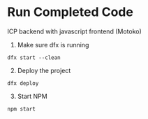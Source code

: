# Run Completed Code

ICP backend with javascript frontend (Motoko)

1. Make sure dfx is running

```
dfx start --clean
```

2. Deploy the project
```
dfx deploy
```

3. Start NPM
```
npm start
```



